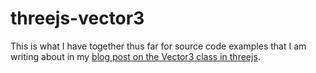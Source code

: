 # threejs-vector3

This is what I have together thus far for source code examples that I am writing about in my [blog post on the Vector3 class in threejs](https://dustinpfister.github.io/2018/04/15/threejs-vector3/).


